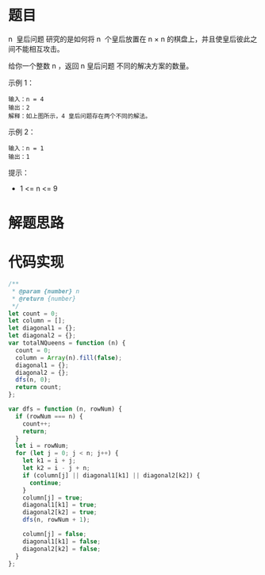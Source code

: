 # 题目

n  皇后问题 研究的是如何将 n  个皇后放置在 n × n 的棋盘上，并且使皇后彼此之间不能相互攻击。

给你一个整数 n ，返回 n 皇后问题 不同的解决方案的数量。

示例 1：

```
输入：n = 4
输出：2
解释：如上图所示，4 皇后问题存在两个不同的解法。
```

示例 2：

```
输入：n = 1
输出：1
```

提示：

- 1 <= n <= 9

# 解题思路

# 代码实现

```javascript
/**
 * @param {number} n
 * @return {number}
 */
let count = 0;
let column = [];
let diagonal1 = {};
let diagonal2 = {};
var totalNQueens = function (n) {
  count = 0;
  column = Array(n).fill(false);
  diagonal1 = {};
  diagonal2 = {};
  dfs(n, 0);
  return count;
};

var dfs = function (n, rowNum) {
  if (rowNum === n) {
    count++;
    return;
  }
  let i = rowNum;
  for (let j = 0; j < n; j++) {
    let k1 = i + j;
    let k2 = i - j + n;
    if (column[j] || diagonal1[k1] || diagonal2[k2]) {
      continue;
    }
    column[j] = true;
    diagonal1[k1] = true;
    diagonal2[k2] = true;
    dfs(n, rowNum + 1);

    column[j] = false;
    diagonal1[k1] = false;
    diagonal2[k2] = false;
  }
};
```
